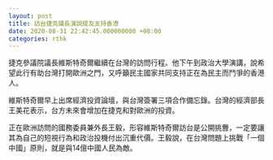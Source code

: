 ```yaml
---
layout: post
title: 訪台捷克議長演說提及支持香港
date: 2020-08-31 22:42:45.000000000 +08:00
categories: rthk
---
```


捷克參議院議長維斯特奇爾繼續在台灣的訪問行程。他下午到政治大學演講，說希望此行有助台灣打開歐洲之門，又呼籲民主國家共同支持正在為民主而鬥爭的香港人。

維斯特奇爾早上出席經濟投資論壇，與台灣簽署三項合作備忘錄。台灣的經濟部長王美花表示，台方未來會增加在捷克和對歐洲的投資。

正在歐洲訪問的國務委員兼外長王毅，形容維斯特奇爾訪台是公開挑釁，一定要讓其為自己的短視行為和政治投機付出沉重代價。王毅說，在台灣問題上挑戰「一個中國」原則，就是與14億中國人民為敵。
